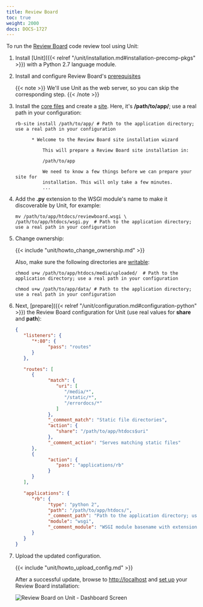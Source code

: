 ```yaml
---
title: Review Board
toc: true
weight: 2000
docs: DOCS-1727
---
```


To run the [Review Board](https://www.reviewboard.org) code review tool using Unit:

1. Install [Unit]({{< relref "/unit/installation.md#installation-precomp-pkgs" >}}) with a Python 2.7 language module.

2. Install and configure Review Board's [prerequisites](https://www.reviewboard.org/docs/manual/dev/admin/installation/linux/#before-you-begin)

   {{< note >}}
   We'll use Unit as the web server, so you can skip the corresponding step.
   {{< /note >}}

3. Install the [core files](https://www.reviewboard.org/docs/manual/dev/admin/installation/linux/#installing-review-board)
   and create a [site](https://www.reviewboard.org/docs/manual/dev/admin/installation/creating-sites/).
   Here, it's **/path/to/app/**; use a real path in your configuration:

   ```console
   rb-site install /path/to/app/ # Path to the application directory; use a real path in your configuration

         * Welcome to the Review Board site installation wizard

             This will prepare a Review Board site installation in:

             /path/to/app

             We need to know a few things before we can prepare your site for
             installation. This will only take a few minutes.
             ...
   ```

4. Add the **.py** extension to the WSGI module's name to make it
   discoverable by Unit, for example:

   ```console
   mv /path/to/app/htdocs/reviewboard.wsgi \
   /path/to/app/htdocs/wsgi.py  # Path to the application directory; use a real path in your configuration
   ```

5. Change ownership:

   {{< include "unit/howto_change_ownership.md" >}}

   Also, make sure the following directories are [writable](https://www.reviewboard.org/docs/manual/dev/admin/installation/creating-sites/#changing-permissions):

   ```console
   chmod u+w /path/to/app/htdocs/media/uploaded/  # Path to the application directory; use a real path in your configuration
   ```

   ```console
   chmod u+w /path/to/app/data/ # Path to the application directory; use a real path in your configuration
   ```

6. Next, [prepare]({{< relref "/unit/configuration.md#configuration-python" >}})
the Review Board configuration for Unit (use real values for **share** and **path**):

   ```json
   {
      "listeners": {
         "*:80": {
               "pass": "routes"
         }
      },

      "routes": [
         {
               "match": {
                  "uri": [
                     "/media/*",
                     "/static/*",
                     "/errordocs/*"
                  ]
               },
               "_comment_match": "Static file directories",
               "action": {
                  "share": "/path/to/app/htdocs$uri"
               },
               "_comment_action": "Serves matching static files"
         },
         {
               "action": {
                  "pass": "applications/rb"
               }
         }
      ],

      "applications": {
         "rb": {
               "type": "python 2",
               "path": "/path/to/app/htdocs/",
               "_comment_path": "Path to the application directory; use a real path in your configuration",
               "module": "wsgi",
               "_comment_module": "WSGI module basename with extension omitted"
         }
      }
   }
   ```

7. Upload the updated configuration.

   {{< include "unit/howto_upload_config.md" >}}

   After a successful update, browse to <http://localhost> and [set up](https://www.reviewboard.org/docs/manual/dev/admin/#configuring-review-board)
   your Review Board installation:

   ![Review Board on Unit - Dashboard Screen](/unit/images/reviewboard.png)
